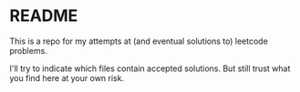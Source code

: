 # README

This is a repo for my attempts at (and eventual solutions to) leetcode problems.

I'll try to indicate which files contain accepted solutions. But still trust what you find here at your own risk.